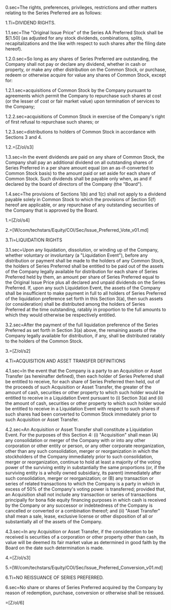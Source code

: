 0.sec=The rights, preferences, privileges, restrictions and other matters relating to the Series Preferred are as follows:

1.Ti=DIVIDEND RIGHTS.

1.1.sec=The "Original Issue Price" of the Series AA Preferred Stock shall be $[1.50] (as adjusted for any stock dividends, combinations, splits, recapitalizations and the like with respect to such shares after the filing date hereof).

1.2.0.sec=So long as any shares of Series Preferred are outstanding, the Company shall not pay or declare any dividend, whether in cash or property, or make any other distribution on the Common Stock, or purchase, redeem or otherwise acquire for value any shares of Common Stock, except for:

1.2.1.sec=acquisitions of Common Stock by the Company pursuant to agreements which permit the Company to repurchase such shares at cost (or the lesser of cost or fair market value) upon termination of services to the Company; 

1.2.2.sec=acquisitions of Common Stock in exercise of the Company's right of first refusal to repurchase such shares; or

1.2.3.sec=distributions to holders of Common Stock in accordance with Sections 3 and 4.

1.2.=[Z/ol/s3]

1.3.sec=In the event dividends are paid on any share of Common Stock, the Company shall pay an additional dividend on all outstanding shares of Series Preferred in a per share amount equal (on an as-if-converted to Common Stock basis) to the amount paid or set aside for each share of Common Stock.  Such dividends shall be payable only when, as and if declared by the board of directors of the Company (the "Board").

1.4.sec=The provisions of Sections 1(b) and 1(c) shall not apply to a dividend payable solely in Common Stock to which the provisions of Section 5(f) hereof are applicable, or any repurchase of any outstanding securities of the Company that is approved by the Board.

1.=[Z/ol/s4]

2.=[W/com/techstars/Equity/COI/Sec/Issue_Preferred_Vote_v01.md]

3.Ti=LIQUIDATION RIGHTS

3.1.sec=Upon any liquidation, dissolution, or winding up of the Company, whether voluntary or involuntary (a "Liquidation Event"), before any distribution or payment shall be made to the holders of any Common Stock, the holders of Series Preferred shall be entitled to be paid out of the assets of the Company legally available for distribution for each share of Series Preferred held by them, an amount per share of Series Preferred equal to the Original Issue Price plus all declared and unpaid dividends on the Series Preferred.  If, upon any such Liquidation Event, the assets of the Company shall be insufficient to make payment in full to all holders of Series Preferred of the liquidation preference set forth in this Section 3(a), then such assets (or consideration) shall be distributed among the holders of Series Preferred at the time outstanding, ratably in proportion to the full amounts to which they would otherwise be respectively entitled.

3.2.sec=After the payment of the full liquidation preference of the Series Preferred as set forth in Section 3(a) above, the remaining assets of the Company legally available for distribution, if any, shall be distributed ratably to the holders of the Common Stock.

3.=[Z/ol/s2]

4.Ti=ACQUISITION AND ASSET TRANSFER  DEFINITIONS

4.1.sec=In the event that the Company is a party to an Acquisition or Asset Transfer (as hereinafter defined), then each holder of Series Preferred shall be entitled to receive, for each share of Series Preferred then held, out of the proceeds of such Acquisition or Asset Transfer, the greater of the amount of cash, securities or other property to which such holder would be entitled to receive in a Liquidation Event pursuant to (i) Section 3(a) and (ii) the amount of cash, securities or other property to which such holder would be entitled to receive in a Liquidation Event with respect to such shares if such shares had been converted to Common Stock immediately prior to such Acquisition or Asset Transfer.

4.2.sec=An Acquisition or Asset Transfer shall constitute a Liquidation Event.  For the purposes of this Section 4: (i) "Acquisition" shall mean (A) any consolidation or merger of the Company with or into any other corporation or other entity or person, or any other corporate reorganization, other than any such consolidation, merger or reorganization in which the stockholders of the Company immediately prior to such consolidation, merger or reorganization, continue to hold at least a majority of the voting power of the surviving entity in substantially the same proportions (or, if the surviving entity is a wholly owned subsidiary, its parent) immediately after such consolidation, merger or reorganization; or (B) any transaction or series of related transactions to which the Company is a party in which in excess of 50% of the Company's voting power is transferred; provided that, an Acquisition shall not include any transaction or series of transactions principally for bona fide equity financing purposes in which cash is received by the Company or any successor or indebtedness of the Company is cancelled or converted or a combination thereof; and (ii)  "Asset Transfer" shall mean a sale, lease, exclusive license or other disposition of all or substantially all of the assets of the Company.

4.3.sec=In any Acquisition or Asset Transfer, if the consideration to be received is securities of a corporation or other property other than cash, its value will be deemed its fair market value as determined in good faith by the Board on the date such determination is made.

4.=[Z/ol/s3]

5.=[W/com/techstars/Equity/COI/Sec/Issue_Preferred_Conversion_v01.md]

6.Ti=NO REISSUANCE OF SERIES PREFERRED.

6.sec=No share or shares of Series Preferred acquired by the Company by reason of redemption, purchase, conversion or otherwise shall be reissued.

=[Z/ol/6]